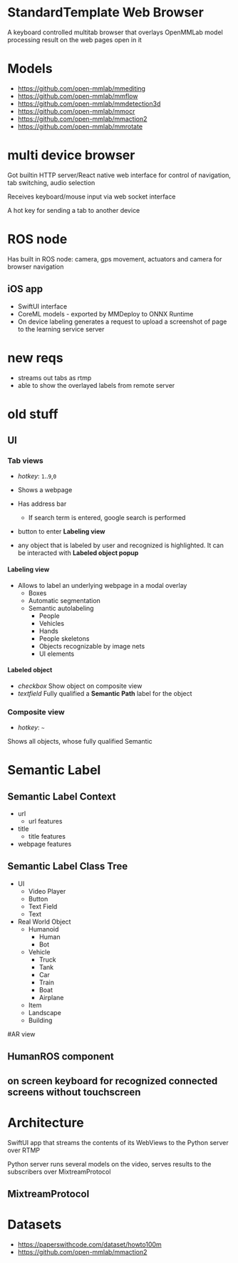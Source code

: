 # StandardTemplate Web Browser
A keyboard controlled multitab browser that overlays OpenMMLab model processing result on the web pages open in it



# Models

 - https://github.com/open-mmlab/mmediting
 - https://github.com/open-mmlab/mmflow
 - https://github.com/open-mmlab/mmdetection3d
 - https://github.com/open-mmlab/mmocr
 - https://github.com/open-mmlab/mmaction2
 - https://github.com/open-mmlab/mmrotate



# multi device browser

Got builtin HTTP server/React native web interface for control of navigation, tab switching, audio selection

Receives keyboard/mouse input via web socket interface

A hot key for sending a tab to another device


# ROS node 

Has built in ROS node: camera, gps movement, actuators and camera for browser navigation 
## iOS app

 - SwiftUI interface
 - CoreML models - exported by MMDeploy to ONNX Runtime
 - On device labeling generates a request to upload a screenshot of page to the learning service server

# new reqs 

 - streams out tabs as rtmp
 - able to show the overlayed labels from remote server

# old stuff 

## UI

### Tab views

 - *hotkey*: `1`..`9`,`0`

 - Shows a webpage
 - Has address bar
   - If search term is entered, google search is performed
 - button to enter **Labeling view**
 - any object that is labeled by user and recognized is highlighted. It can be interacted with **Labeled object popup**

#### Labeling view
 
 - Allows to label an underlying webpage in a modal overlay
    - Boxes
    - Automatic segmentation
    - Semantic autolabeling
      -   People
      -   Vehicles
      -   Hands
      -   People skeletons
      -   Objects recognizable by image nets
      -   UI elements


#### Labeled object

 - *checkbox* Show object on composite view
 - *textfield* Fully qualified a **Semantic Path** label for the object

### Composite view

 - *hotkey*: `~`
 
Shows all objects, whose fully qualified Semantic


# Semantic Label

## Semantic Label Context

 - url
   - url features 
 - title
   - title features
 - webpage features

## Semantic Label Class Tree

 - UI
   - Video Player
   - Button
   - Text Field
   - Text
 - Real World Object
   - Humanoid
     - Human
     - Bot   
   - Vehicle
     - Truck
     - Tank
     - Car
     - Train
     - Boat
     - Airplane
   - Item
   - Landscape
   - Building

#AR view 

## HumanROS component

## on screen keyboard for recognized connected screens without touchscreen 

# Architecture

SwiftUI app that streams the contents of its WebViews to the Python server over RTMP

Python server runs several models on the video, serves results to the subscribers over MixtreamProtocol

## MixtreamProtocol

# Datasets

 - https://paperswithcode.com/dataset/howto100m
 - https://github.com/open-mmlab/mmaction2


